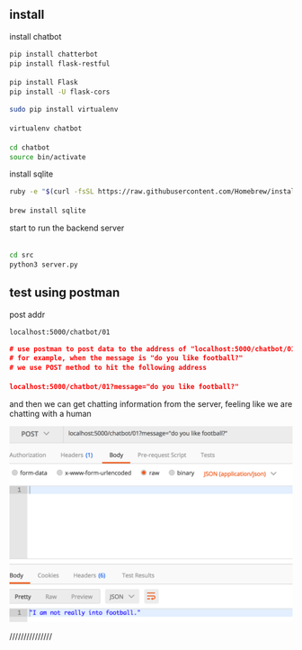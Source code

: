 


## install

install chatbot
```sh
pip install chatterbot
pip install flask-restful

pip install Flask
pip install -U flask-cors
```

```sh
sudo pip install virtualenv

virtualenv chatbot

cd chatbot
source bin/activate
```

install sqlite
```sh
ruby -e "$(curl -fsSL https://raw.githubusercontent.com/Homebrew/install/master/install)" < /dev/null 2> /dev/null

brew install sqlite
```

start to run the backend server
```sh

cd src
python3 server.py
```

## test using postman

post addr
```
localhost:5000/chatbot/01
```

```json
# use postman to post data to the address of "localhost:5000/chatbot/01"
# for example, when the message is "do you like football?"
# we use POST method to hit the following address

localhost:5000/chatbot/01?message="do you like football?"

```

and then we can get chatting information from the server, feeling like we are chatting with a human

![test using json](./pics/postmanTest.png)

///////////////



